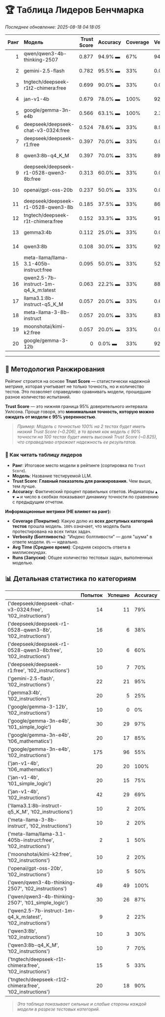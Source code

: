 # 🏆 Таблица Лидеров Бенчмарка

*Последнее обновление: 2025-08-18 04:18:05*

|   Ранг | Модель                                  |   Trust Score | Accuracy   | Coverage   | Verbosity   | Avg Time   |   Runs |
|-------:|:----------------------------------------|--------------:|:-----------|:-----------|:------------|:-----------|-------:|
|      1 | qwen/qwen3-4b-thinking-2507             |         0.877 | 94.9% ▬    | 67%        | 94.5%       | 18,621 мс  |     79 |
|      2 | gemini-2.5-flash                        |         0.782 | 95.5% ▬    | 33%        | 0.0%        | 2,799 мс   |     22 |
|      3 | tngtech/deepseek-r1t2-chimera:free      |         0.699 | 90.0% ▬    | 33%        | 0.0%        | 10,095 мс  |     20 |
|      4 | jan-v1-4b                               |         0.679 | 78.0% ▬    | 100%       | 92.8%       | 30,676 мс  |     82 |
|      5 | google/gemma-3n-e4b                     |         0.566 | 63.1% ▬    | 100%       | 2.3%        | 1,031 мс   |    225 |
|      6 | deepseek/deepseek-chat-v3-0324:free     |         0.524 | 78.6% ▬    | 33%        | 8.9%        | 17,800 мс  |     14 |
|      7 | deepseek/deepseek-r1:free               |         0.397 | 70.0% ▬    | 33%        | 0.0%        | 14,202 мс  |     10 |
|      8 | qwen3:8b-q4_K_M                         |         0.397 | 70.0% ▬    | 33%        | 89.0%       | 20,712 мс  |     10 |
|      9 | deepseek/deepseek-r1-0528-qwen3-8b:free |         0.313 | 60.0% ▬    | 33%        | 0.0%        | 15,843 мс  |     10 |
|     10 | openai/gpt-oss-20b                      |         0.237 | 50.0% ▬    | 33%        | 0.0%        | 15,224 мс  |     10 |
|     11 | deepseek/deepseek-r1-0528-qwen3-8b      |         0.185 | 37.5% ▬    | 33%        | 86.2%       | 15,143 мс  |     16 |
|     12 | tngtech/deepseek-r1t-chimera:free       |         0.152 | 33.3% ▬    | 33%        | 91.2%       | 8,978 мс   |     15 |
|     13 | gemma3:4b                               |         0.112 | 25.0% ▬    | 33%        | 0.0%        | 6,972 мс   |     20 |
|     14 | qwen3:8b                                |         0.108 | 30.0% ▬    | 33%        | 92.0%       | 12,895 мс  |     10 |
|     15 | meta-llama/llama-3.1-405b-instruct:free |         0.095 | 50.0% ▬    | 33%        | 52.8%       | 18,429 мс  |      2 |
|     16 | qwen2.5-7b-instruct-1m-q4_k_m:latest    |         0.063 | 22.2% ▬    | 33%        | 88.2%       | 2,669 мс   |      9 |
|     17 | llama3.1:8b-instruct-q5_K_M             |         0.057 | 20.0% ▬    | 33%        | 0.6%        | 3,002 мс   |     10 |
|     18 | meta-llama-3-8b-instruct                |         0.057 | 20.0% ▬    | 33%        | 83.7%       | 2,725 мс   |     10 |
|     19 | moonshotai/kimi-k2:free                 |         0.057 | 20.0% ▬    | 33%        | 0.0%        | 4,072 мс   |     10 |
|     20 | google/gemma-3-12b                      |         0     | 0.0% ▬     | 33%        | 92.4%       | 22,090 мс  |     10 |

---
## 🎯 Методология Ранжирования

Рейтинг строится на основе **Trust Score** — статистически надежной метрике, которая учитывает не только точность, но и количество тестов. Это позволяет справедливо сравнивать модели, прошедшие разное количество испытаний.

**Trust Score** — это нижняя граница 95% доверительного интервала Уилсона. Проще говоря, это **минимальная точность, которую можно ожидать от модели с 95% уверенностью**.

> _Пример: Модель с точностью 100% на 2 тестах будет иметь низкий Trust Score (~0.206), в то время как модель с 90% точности на 100 тестах будет иметь высокий Trust Score (~0.825), что справедливо отражает надежность ее результатов._

### 📖 Как читать таблицу лидеров

- **Ранг**: Итоговое место модели в рейтинге (сортировка по `Trust Score`).
- **Модель**: Название тестируемой LLM.
- **Trust Score**: **Главный показатель для ранжирования.** Чем выше, тем лучше.
- **Accuracy**: Фактический процент правильных ответов. Индикаторы `▲ ▼ ▬` и число в скобках показывают динамику точности по сравнению с предыдущим отчетом.

**Информационные метрики (НЕ влияют на ранг):**

- **Coverage (Покрытие)**: Какую долю из **всех доступных категорий тестов** прошла модель. `100%` означает, что модель была протестирована на всех типах задач.
- **Verbosity (Болтливость)**: "Индекс болтливости" — доля "шума" в ответе модели. `0%` — идеально.
- **Avg Time (Среднее время)**: Средняя скорость ответа в миллисекундах.
- **Runs (Запуски)**: Общее количество тестовых задач, выполненных моделью.

## 📊 Детальная статистика по категориям

|                                                                 |   Попыток |   Успешно | Accuracy   |
|:----------------------------------------------------------------|----------:|----------:|:-----------|
| ('deepseek/deepseek-chat-v3-0324:free', 't02_instructions')     |        14 |        11 | 79%        |
| ('deepseek/deepseek-r1-0528-qwen3-8b', 't02_instructions')      |        16 |         6 | 38%        |
| ('deepseek/deepseek-r1-0528-qwen3-8b:free', 't02_instructions') |        10 |         6 | 60%        |
| ('deepseek/deepseek-r1:free', 't02_instructions')               |        10 |         7 | 70%        |
| ('gemini-2.5-flash', 't02_instructions')                        |        22 |        21 | 95%        |
| ('gemma3:4b', 't02_instructions')                               |        20 |         5 | 25%        |
| ('google/gemma-3-12b', 't02_instructions')                      |        10 |         0 | 0%         |
| ('google/gemma-3n-e4b', 't01_simple_logic')                     |        30 |        29 | 97%        |
| ('google/gemma-3n-e4b', 't06_mathematics')                      |        20 |        17 | 85%        |
| ('google/gemma-3n-e4b', 't02_instructions')                     |       175 |        96 | 55%        |
| ('jan-v1-4b', 't06_mathematics')                                |        20 |        20 | 100%       |
| ('jan-v1-4b', 't01_simple_logic')                               |        20 |        15 | 75%        |
| ('jan-v1-4b', 't02_instructions')                               |        42 |        29 | 69%        |
| ('llama3.1:8b-instruct-q5_K_M', 't02_instructions')             |        10 |         2 | 20%        |
| ('meta-llama-3-8b-instruct', 't02_instructions')                |        10 |         2 | 20%        |
| ('meta-llama/llama-3.1-405b-instruct:free', 't02_instructions') |         2 |         1 | 50%        |
| ('moonshotai/kimi-k2:free', 't02_instructions')                 |        10 |         2 | 20%        |
| ('openai/gpt-oss-20b', 't02_instructions')                      |        10 |         5 | 50%        |
| ('qwen/qwen3-4b-thinking-2507', 't02_instructions')             |        49 |        49 | 100%       |
| ('qwen/qwen3-4b-thinking-2507', 't01_simple_logic')             |        30 |        26 | 87%        |
| ('qwen2.5-7b-instruct-1m-q4_k_m:latest', 't02_instructions')    |         9 |         2 | 22%        |
| ('qwen3:8b', 't02_instructions')                                |        10 |         3 | 30%        |
| ('qwen3:8b-q4_K_M', 't02_instructions')                         |        10 |         7 | 70%        |
| ('tngtech/deepseek-r1t-chimera:free', 't02_instructions')       |        15 |         5 | 33%        |
| ('tngtech/deepseek-r1t2-chimera:free', 't02_instructions')      |        20 |        18 | 90%        |

> _Эта таблица показывает сильные и слабые стороны каждой модели в разрезе тестовых категорий._